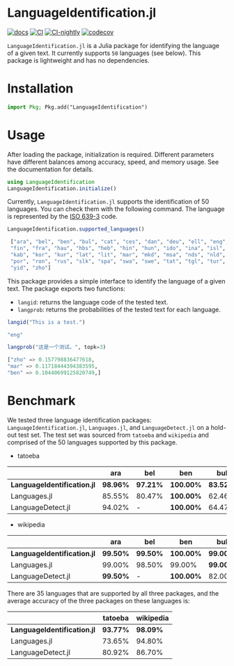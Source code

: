 # LanguageIdentification.jl
[![docs](https://img.shields.io/badge/docs-dev-blue.svg)](https://guo-yong-zhi.github.io/LanguageIdentification.jl/dev) [![CI](https://github.com/guo-yong-zhi/LanguageIdentification.jl/actions/workflows/ci.yml/badge.svg)](https://github.com/guo-yong-zhi/LanguageIdentification.jl/actions/workflows/ci.yml) [![CI-nightly](https://github.com/guo-yong-zhi/LanguageIdentification.jl/actions/workflows/ci-nightly.yml/badge.svg)](https://github.com/guo-yong-zhi/LanguageIdentification.jl/actions/workflows/ci-nightly.yml) [![codecov](https://codecov.io/gh/guo-yong-zhi/LanguageIdentification.jl/graph/badge.svg?token=lwDSoRUTmH)](https://codecov.io/gh/guo-yong-zhi/LanguageIdentification.jl)

`LanguageIdentification.jl` is a Julia package for identifying the language of a given text. It currently supports `50` languages (see below). This package is lightweight and has no dependencies.
# Installation
```julia
import Pkg; Pkg.add("LanguageIdentification")
```
# Usage
After loading the package, initialization is required. Different parameters have different balances among accuracy, speed, and memory usage. See the documentation for details. 
```julia
using LanguageIdentification
LanguageIdentification.initialize()
```
Currently, `LanguageIdentification.jl` supports the identification of 50 languages. You can check them with the following command. The language is represented by the [ISO 639-3](https://en.wikipedia.org/wiki/ISO_639_macrolanguage) code.
```julia
LanguageIdentification.supported_languages()
```
```julia
 ["ara", "bel", "ben", "bul", "cat", "ces", "dan", "deu", "ell", "eng", "epo", "fas", 
 "fin", "fra", "hau", "hbs", "heb", "hin", "hun", "ido", "ina", "isl", "ita", "jpn", 
 "kab", "kor", "kur", "lat", "lit", "mar", "mkd", "msa", "nds", "nld", "nor", "pol", 
 "por", "ron", "rus", "slk", "spa", "swa", "swe", "tat", "tgl", "tur", "ukr", "vie", 
 "yid", "zho"]
```
This package provides a simple interface to identify the language of a given text. The package exports two functions:
- `langid`: returns the language code of the tested text.
- `langprob`: returns the probabilities of the tested text for each language.
```julia
langid("This is a test.")
```
```julia
"eng"
```
```julia
langprob("这是一个测试。", topk=3)
```
```julia
["zho" => 0.157798836477618,
"mar" => 0.11718444394383595,
"ben" => 0.10440699125820749,]
```
# Benchmark

We tested three language identification packages: `LanguageIdentification.jl`, `Languages.jl`, and `LanguageDetect.jl` on a hold-out test set. The test set was sourced from `tatoeba` and `wikipedia` and comprised of the 50 languages supported by this package.

- tatoeba

|                           | ara        | bel        | ben         | bul        | cat        | ces        | dan        | deu        | ell         | eng        | epo        | fas        | fin        | fra        | hau        | hbs        | heb         | hin        | hun        | ido        | ina        | isl        | ita        | jpn        | kab        | kor         | kur        | lat        | lit        | mar        | mkd        | msa        | nds        | nld        | nor        | pol        | por        | ron        | rus        | slk        | spa        | swa        | swe        | tat        | tgl        | tur        | ukr        | vie         | yid        | zho         |
|---------------------------|------------|------------|-------------|------------|------------|------------|------------|------------|-------------|------------|------------|------------|------------|------------|------------|------------|-------------|------------|------------|------------|------------|------------|------------|------------|------------|-------------|------------|------------|------------|------------|------------|------------|------------|------------|------------|------------|------------|------------|------------|------------|------------|------------|------------|------------|------------|------------|------------|-------------|------------|-------------|
| **LanguageIdentification.jl** | **98.96%** | **97.21%** | **100.00%** | **83.52%** | **93.75%** | **93.07%** | **84.68%** | **98.96%** | **100.00%** | **99.08%** | **97.86%** | **99.04%** | **99.04%** | **97.58%** | **98.81%** |     23.06% |      98.76% |     88.85% | **99.04%** | **90.62%** | **95.30%** | **99.55%** | **96.99%** |     99.97% | **99.43%** | **100.00%** | **99.20%** | **96.53%** | **99.29%** | **88.13%** | **92.96%** | **97.88%** | **96.37%** | **97.76%** | **85.40%** | **99.31%** | **97.68%** | **97.49%** | **91.13%** | **93.26%** | **93.60%** | **98.66%** | **95.50%** | **91.16%** | **98.93%** | **98.94%** | **87.51%** | **100.00%** | **99.31%** | **100.00%** |
|              Languages.jl |     85.55% |     80.47% | **100.00%** |     62.46% |          - |     48.90% |     47.06% |     90.48% |      99.89% |     78.21% |     64.61% |     95.00% |     76.87% |     82.21% |     92.85% | **60.28%** |      95.75% |     62.99% |     73.99% |          - |          - |          - |     66.27% | **99.97%** |          - |      98.97% |          - |          - |     61.94% |     72.05% |     51.40% |     71.26% |          - |     78.91% |     66.74% |     72.66% |     77.35% |     70.87% |     52.59% |          - |     61.89% |          - |     52.46% |          - |     63.96% |     52.10% |     62.63% |      84.06% |     98.39% |      99.86% |
|         LanguageDetect.jl |     94.02% |          - | **100.00%** |     64.47% |     60.10% |     70.71% |     53.28% |     81.63% | **100.00%** |     75.02% |          - |     93.98% |     90.05% |     76.79% |          - |     25.27% | **100.00%** | **93.44%** |     86.83% |          - |          - |          - |     68.92% |     99.86% |          - |      99.48% |          - |          - |     81.93% |     87.88% |     74.19% |     85.54% |          - |     65.35% |     55.62% |     92.59% |     70.06% |     84.75% |     78.27% |     55.43% |     60.48% |     83.81% |     70.48% |          - |     90.40% |     90.27% |     72.24% |      99.92% |          - |      98.53% |


- wikipedia

|                           | ara        | bel        | ben         | bul        | cat         | ces        | dan        | deu        | ell         | eng         | epo         | fas         | fin        | fra         | hau        | hbs         | heb         | hin        | hun        | ido        | ina        | isl        | ita         | jpn        | kab        | kor         | kur        | lat        | lit         | mar        | mkd        | msa        | nds        | nld        | nor        | pol         | por        | ron        | rus        | slk        | spa         | swa        | swe        | tat        | tgl        | tur        | ukr         | vie        | yid        | zho        |
|---------------------------|------------|------------|-------------|------------|-------------|------------|------------|------------|-------------|-------------|-------------|-------------|------------|-------------|------------|-------------|-------------|------------|------------|------------|------------|------------|-------------|------------|------------|-------------|------------|------------|-------------|------------|------------|------------|------------|------------|------------|-------------|------------|------------|------------|------------|-------------|------------|------------|------------|------------|------------|-------------|------------|------------|------------|
| **LanguageIdentification.jl** | **99.50%** | **99.50%** | **100.00%** | **99.00%** | **100.00%** | **96.50%** | **98.50%** | **96.50%** | **100.00%** | **100.00%** | **100.00%** | **100.00%** | **99.50%** | **100.00%** | **99.50%** |      87.00% | **100.00%** |     91.00% | **99.00%** | **92.50%** | **97.00%** | **98.50%** | **100.00%** |     98.00% | **99.00%** | **100.00%** | **99.00%** | **98.50%** | **100.00%** |     95.50% |     97.50% | **99.50%** | **99.50%** | **97.00%** | **98.00%** | **100.00%** | **99.50%** | **90.00%** | **99.50%** | **97.00%** | **100.00%** | **99.50%** | **98.50%** | **99.00%** | **98.50%** | **98.50%** | **100.00%** | **97.00%** | **98.50%** | **99.50%** |
|              Languages.jl |     99.00% |     98.50% |      99.00% | **99.00%** |           - |     92.50% |     88.50% |     96.00% |      96.50% |      99.50% |      96.00% |      98.50% |     98.00% | **100.00%** |     99.00% | **100.00%** |      99.50% |     91.00% |     93.00% |          - |          - |          - |      98.50% | **99.50%** |          - |      89.50% |          - |          - |      94.50% |     95.00% | **98.00%** | **99.50%** |          - |     94.50% |     95.50% |      90.50% |     94.00% |     81.50% |     97.50% |          - |      98.50% |          - |     88.00% |          - |     97.00% |     92.50% |      93.00% |     74.50% |     98.00% |     96.50% |
|         LanguageDetect.jl | **99.50%** |          - | **100.00%** |     82.00% |      77.50% |     88.00% |     68.50% |     80.00% |      99.50% |      92.00% |           - |      98.50% |     95.50% |      87.50% |          - |       5.00% | **100.00%** | **95.50%** |     91.50% |          - |          - |          - |      90.50% |     94.50% |          - |      95.00% |          - |          - |      97.00% | **97.50%** |     91.00% |     97.00% |          - |     77.50% |     62.00% |      95.00% |     76.50% |     76.00% |     92.50% |     81.50% |      80.00% |     96.50% |     69.50% |          - | **98.50%** |     94.50% |      97.50% |     96.00% |          - |     73.50% |


There are 35 languages that are supported by all three packages, and the average accuracy of the three packages on these languages is:

|                           | tatoeba | wikipedia |
|---------------------------|---------|---------|
| **LanguageIdentification.jl** |  **93.77%** |  **98.09%** |
|              Languages.jl |  73.65% |  94.80% |
|         LanguageDetect.jl |  80.92% |  86.70% |
